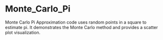 # Monte_Carlo_Pi
 Monte Carlo Pi Approximation code uses random points in a square to estimate pi. It demonstrates the Monte Carlo method and provides a scatter plot visualization.
